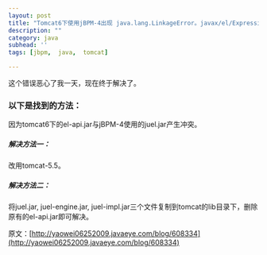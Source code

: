 ```yaml
---
layout: post
title: "Tomcat6下使用jBPM-4出现 java.lang.LinkageError。javax/el/ExpressionFactory解决办法"
description: ""
category: java
subhead: ''
tags: [jbpm,  java,  tomcat]

---
```


这个错误恶心了我一天，现在终于解决了。

### 以下是找到的方法：
因为tomcat6下的el-api.jar与jBPM-4使用的juel.jar产生冲突。
##### 解决方法一：
改用tomcat-5.5。
##### 解决方法二：
将juel.jar, juel-engine.jar, juel-impl.jar三个文件复制到tomcat的lib目录下，删除原有的el-api.jar即可解决。
 
 
 
原文：[http://yaowei06252009.javaeye.com/blog/608334](http://yaowei06252009.javaeye.com/blog/608334)
 

